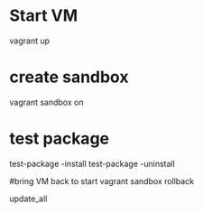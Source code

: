 # Start VM
vagrant up

# create sandbox
vagrant sandbox on

# test package
test-package -install
test-package -uninstall

#bring VM back to start
vagrant sandbox rollback

update_all 